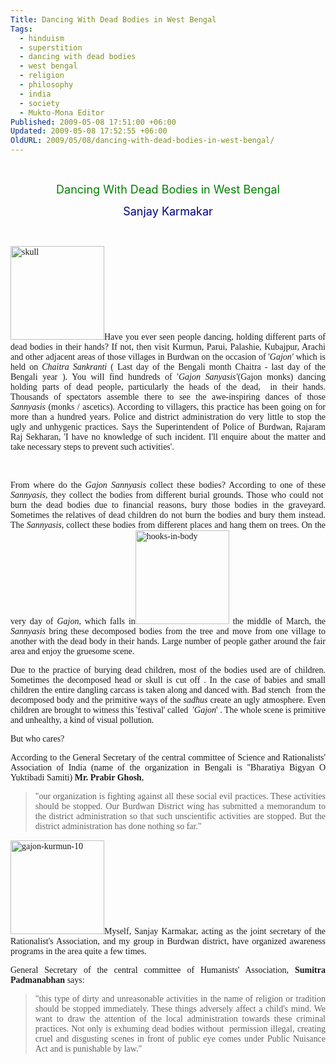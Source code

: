 ```yaml
---
Title: Dancing With Dead Bodies in West Bengal
Tags:
  - hinduism
  - superstition
  - dancing with dead bodies
  - west bengal
  - religion
  - philosophy
  - india
  - society
  - Mukto-Mona Editor
Published: 2009-05-08 17:51:00 +06:00
Updated: 2009-05-08 17:52:55 +06:00
OldURL: 2009/05/08/dancing-with-dead-bodies-in-west-bengal/
---
```


 
<p style="text-align: center;"><span style="font-size: large; color: #008000;">Dancing With Dead Bodies in West Bengal</span></p>
<p style="text-align: center;"><span style="font-size: large; color: #000080;">Sanjay Karmakar</span></p>
<p style="text-align: justify;"> </p>
<p style="text-align: justify;"><span style="font-family: Verdana;"><a href="https://nirmukta.com/wp-content/uploads/2009/04/skull.jpg"><img class="alignleft size-thumbnail wp-image-1311" title="skull" src="https://nirmukta.com/wp-content/uploads/2009/04/skull-150x150.jpg" alt="skull" width="150" height="150" /></a>Have you ever seen people dancing, holding different parts of dead bodies in their hands? If not, then visit Kurmun, Parui, Palashie, Kubajpur, Arachi and other adjacent areas of those villages in Burdwan on the occasion of '<em>Gajon'</em> which is held on <em>Chaitra Sankranti </em>( Last day of the Bengali month Chaitra - last day of the Bengali year ). You will find hundreds of '<em>Gajon Sanyasis'</em>(Gajon monks) dancing holding parts of dead people, particularly the heads of the dead,  in their hands. Thousands of spectators assemble there to see the awe-inspiring dances of those <em>Sannyasis </em>(monks / ascetics). According to villagers, this practice has been going on for more than a hundred years. Police and district administration do very little to stop the ugly and unhygenic practices. Says the Superintendent of Police of Burdwan, Rajaram Raj Sekharan, 'I have no knowledge of such incident. I'll enquire about the matter and take necessary steps to prevent such activities'.</span></p>

 
<p style="text-align: justify;"><span style="font-family: Verdana;">From where do the <em>Gajon Sannyasis </em>collect these bodies? According to one of these <em>Sannyasis,</em> they collect the bodies from different burial grounds. Those who could not  burn the dead bodies due to financial reasons, bury those bodies in the graveyard. Sometimes the relatives of dead children do not burn the bodies and bury them instead. The <em>Sannyasis,</em> collect these bodies from different places and hang them on trees. On the very day of <em>Gajon, </em>which falls in<a href="https://nirmukta.com/wp-content/uploads/2009/04/hooks-in-body.jpg"><img class="alignright size-thumbnail wp-image-1312" title="hooks-in-body" src="https://nirmukta.com/wp-content/uploads/2009/04/hooks-in-body-150x150.jpg" alt="hooks-in-body" width="150" height="150" /></a> the middle of March, the <em>Sannyasis </em>bring these decomposed bodies from the tree and move from one village to another with the dead body in their hands. Large number of people gather around the fair area and enjoy the gruesome scene.</span></p>
<p style="text-align: justify;"><span style="font-family: Verdana;">Due to the practice of burying dead children, most of the bodies used are of children. Sometimes the decomposed head or skull is cut off . In the case of babies and small children the entire dangling carcass is taken along and danced with. Bad stench  from the decomposed body and the primitive ways of the <em>sadhus </em>create an ugly atmosphere. Even children are brought to witness this 'festival' called  '<em>Gajon</em>' . The whole scene is primitive and unhealthy, a kind of visual pollution.</span></p>
<p style="text-align: justify;"><span style="font-family: Verdana;">But who cares?</span></p>
<p style="text-align: justify;"><span style="font-family: Verdana;">According to the General Secretary of the central committee of Science and Rationalists' Association of India (name of the organization in Bengali is "Bharatiya Bigyan O Yuktibadi Samiti) <strong>Mr. Prabir Ghosh</strong>,</span></p>

<blockquote>
<p style="text-align: justify;"><span style="font-family: Verdana;">"our organization is fighting against all these social evil practices. These activities should be stopped. Our Burdwan District wing has submitted a memorandum to the district administration so that such unscientific activities are stopped. But the district administration has done nothing so far."</span></p>
</blockquote>
<p style="text-align: justify;"><span style="font-family: Verdana;"><a href="https://nirmukta.com/wp-content/uploads/2009/04/gajon-kurmun-10.jpg"><img class="alignleft size-thumbnail wp-image-1313" title="gajon-kurmun-10" src="https://nirmukta.com/wp-content/uploads/2009/04/gajon-kurmun-10-150x150.jpg" alt="gajon-kurmun-10" width="150" height="150" /></a>Myself, Sanjay Karmakar, acting as the joint secretary of the Rationalist's Association, and my group in Burdwan district, have organized awareness programs in the area quite a few times.</span></p>
<p style="text-align: justify;"><span style="font-family: Verdana;">General Secretary of the central committee of Humanists' Association, <strong>Sumitra Padmanabhan</strong> says:</span></p>

<blockquote>
<p style="text-align: justify;"><span style="font-family: Verdana;">"this type of dirty and unreasonable activities in the name of religion or tradition should be stopped immediately. These things adversely affect a child's mind. We want to draw the attention of the local administration towards these criminal practices. Not only is exhuming dead bodies without  permission illegal, creating cruel and disgusting scenes in front of public eye comes under Public Nuisance Act and is punishable by law."</span></p>
</blockquote>
